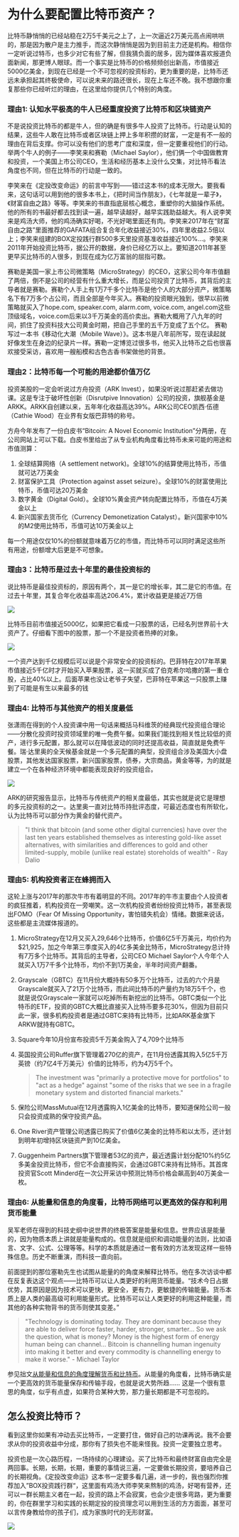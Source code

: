 # 为什么要配置比特币资产？

比特币静悄悄的已经站稳在2万5千美元之上了，上一次逼近2万美元高点闹哄哄的，那是因为散户是主力推手，而这次静悄悄是因为到目前主力还是机构。相信你一定听说过特币，也多少对它有些了解，但我猜负面的居多，因为媒体喜欢报道负面新闻，那更博人眼球。而一个事实是比特币的价格频频创出新高，市值接近5000亿美金，到现在已经是一个不可忽视的投资标的，更为重要的是，比特币还远未承担起其终极使命，可以说未来的路还很长，现在上车还不晚。我不想跟你重复那些你已经听烂的理由，在这里给你提供几个特别的角度。

### 理由1: 认知水平极高的牛人已经重度投资了比特币和区块链资产

不是说投资比特币的都是牛人，但的确是有很多牛人投资了比特币。行动是认知的结果，这些牛人敢在比特币或者区块链上押上多年积攒的财富，一定是有不一般的理由在背后支撑。你可以没有他们的思考广度和深度，但一定要重视他们的行动。举两个牛人的例子——李笑来和赛勒（Michael Saylor），他们俩一个中国做教育和投资，一个美国上市公司CEO，生活和经历基本上没什么交集，对比特币看法角度也不同，但在比特币的行动是一致的。

李笑来在《定投改变命运》的前言中写到——错过这本书的成本无限大。要我看来，这句话可以用到他的很多本书上，《把时间当作朋友》，《七年就是一辈子》，《财富自由之路》等等。李笑来的书直指底层核心概念，重塑你的大脑操作系统。他的所有的书最好都去找到读一遍，越早读越好，越早实践助益越大。有人说李笑来是鸡汤大师，他的鸡汤确实好喝，不光好喝里面还有肉。李笑来2017年在“财富自由之路”里面推荐的GAFATA组合复合年化收益接近30%，四年里收益2.5倍以上；李笑来组建的BOX定投践行群500多天里投资基准收益接近100%...。李笑来2011年开始投资比特币，据公开的数据，身价已经亿万以上。要知道2011年甚至更早买比特币的人很多，到现在成为亿万富翁的屈指可数。

赛勒是美国一家上市公司微策略（MicroStrategy）的CEO，这家公司今年市值翻了两倍，倒不是公司的经营有什么重大增长，而是公司投资了比特币，其背后的主导者就是赛勒。赛勒个人手上有1万7千多个比特币是他个人的大部分资产，微策略名下有7万多个占公司，而且全部是今年买入。赛勒的投资眼光独到，很早以前微策略就买入了hope.com, speaker.com, alarm.com, voice.com, angel.com这些顶级域名，voice.com后来以3千万美金的高价卖出。赛勒大概用了八九年的时间，抓住了投资科技大公司黄金时期，把自己手里的五千万变成了五个亿。 赛勒写过一本书《移动化大潮（Mobile Wave）》。这本书是八年前所写，现在读起就好像发生在身边的纪录片一样。赛勒一定博览过很多书，他买入比特币之后也很喜欢接受采访，喜欢用一艘船模和古色古香书架做他的背景。

### 理由2：比特币每一个可能的用途都价值万亿

投资美股的一定会听说过方舟投资（ARK Invest），如果没听说过那赶紧去做功课。这是专注于破坏性创新（Disrutpive Innovation）公司的投资，旗舰基金是ARKK。ARKK自创建以来，五年年化收益高达39%。ARK公司CEO凯西·伍德（Cathie Wood）在业界有女版巴菲特的称号。

方舟今年发布了一份白皮书“Bitcoin: A Novel Economic Institution”分两册，在公司网站上可以下载。白皮书里给出了从专业机构角度看比特币未来可能的用途和市值测算：

1. 全球结算网络（A settlement network)。全球10%的结算使用比特币，币值就可达7万美金
2. 财富保护工具（Protection against asset seizure）。全球10%的财富使用比特币，币值可达20万美金
3. 数字黄金（Digital Gold）。全球10%黄金资产转向配置比特币，币值在4万美金以上
4. 新兴国家去货币化（Currency Demonetization Catalyst）。新兴国家中10%的M2使用比特币，币值可达10万美金以上

每一个用途仅仅10%的份额就意味着万亿的市值，而比特币可以同时满足这些所有用途，份额增大后更是不可想象。

### 理由3：比特币是过去十年里的最佳投资标的

说比特币是最佳投资标的，原因有两个，其一是它的增长率，其二是它的市值。在过去十年里，其复合年化收益率高达206.4%，累计收益更是接近7万倍

![](images/btc-return-comparision.png)

比特币目前市值接近5000亿，如果把它看成一只股票的话，已经名列世界前十大资产了。仔细看下图中的股票，那一个不是投资者热捧的对象。

![](images/bitcoin-top10-assets.jpg)

一个资产达到千亿规模后可以说是个非常安全的投资标的。巴菲特在2017年苹果市值接近5千亿时才开始买入苹果股票，这一买就买成了伯克希尔哈撒的第一重仓股，占比40%以上。后面苹果也没让老爷子失望，巴菲特在苹果这一只股票上赚到了可能是有生以来最多的钱

### 理由4: 比特币与其他资产的相关度最低

张潇雨在得到的个人投资课中用一句话来概括马科维茨的经典现代投资组合理论——分散化投资时投资领域里的唯一免费午餐。如果我们能找到相关性比较低的资产，进行多元配置，那么就可以在降低波动的同时还提高收益，简直就是免费午餐。瑞·达里奥的全天候基金就是一个多元配置的典型，投资组合涉及美国大小盘股票，其他发达国家股票，新兴国家股票，债券，大宗商品，黄金等等，为的就是建立一个在各种经济环境中都能表现良好的投资组合。

![](images/btc-correlations.png)

ARK的研究报告显示，比特币与传统资产的相关度最低，其实也就是说它是理想的多元投资标的之一。达里奥一直对比特币持批评态度，可最近态度也有所软化，认为比特币可以部分作为黄金的替代资产。

> "I think that bitcoin (and some other digital currencies) have over the last ten years established themselves as interesting gold-like asset alternatives, with similarities and differences to gold and other limited-supply, mobile (unlike real estate) storeholds of wealth" - Ray Dalio

### 理由5: 机构投资者正在蜂拥而入

这轮上涨与2017年的那次牛市有着明显的不同。2017年的牛市主要由个人投资者的疯狂推着，机构投资在一旁嘲笑。这一次机构投资者纷纷投资比特币，甚至表现出FOMO（Fear Of Missing Opportunity，害怕错失机会）情绪。数据来说话，这些都是主流媒体报道的。

1. MicroStrategy在12月又买入29,646个比特币，价值6亿5千万美元，均价约为$21,925，加之今年第三季度买入的4亿多美金比特币，MicroStrategy总计持有7万多个比特币。其背后的主导者，公司CEO Michael Saylor个人今年个人就买入1万7千多个比特币，均价不到1万美金，半年时间资产翻番。

2. Grayscale（GBTC）在11月份大概持有50多万个比特币，过去的六个月是Grayscale就买入了21万个比特币，而此间比特币的产量约为18万5千个，也就是说仅Grayscale一家就可以吃掉所有新挖出的比特币。GBTC类似一个比特币的ETF，投资的GBTC大概比直接买入比特币要多花30%，但因为目前只此一家，很多机构投资者是通过GBTC来持有比特币，比如ARK基金旗下ARKW就持有GBTC。

3. Square今年10月份宣布投资5千万美金购入了4,709个比特币

4. 英国投资公司Ruffer旗下管理着270亿的资产，在11月份透露其购入5亿5千万英镑（约7亿4千万美元）价值的比特币，约为4万5千个。

   > The investment was "primarily a protective move for portfolios" to "act as a hedge" against "some of the risks that we see in a fragile monetary system and distorted financial markets."

5. 保险公司MassMutual在12月透露购入1亿美金的比特币，要知道保险公司一般只会投资成熟的保守投资产品。

6. One River资产管理公司透露已购买了价值6亿美金的比特币和以太币，还计划到明年初增持区块链资产到10亿美金。

7. Guggenheim Partners旗下管理者53亿的资产，最近透露计划分配10%约5亿多美金投资比特币，但它不会直接购买，会通过GBTC来持有比特币。其首席投资官Scott Minderd在一次公开采访中预测比特币价格会飙高到40万美金一枚。

### 理由6: 从能量和信息的角度看，比特币网络可以更高效的保存和利用货币能量

吴军老师在得到的科技史纲中说世界的终极答案是能量和信息。世界应该是能量的，因为物质本质上讲就是能量构成的。信息就是组织和调动能量的法则，比如语言、文字、公式、公理等等。科学的本质就是通过一套有效的方法发现这样一些特殊信息。历史不断重演，而科技一直向前。

前面提到的那位塞勒先生也试图从能量的的角度来解释比特币。他在多次访谈中都在反复表达这个观点——比特币可以让人类更好的利用货币能量。“技术今日占据优势，其原因是因为技术可以更快，更安全，更有力，更敏捷的传输能量。货币本质上是人类的最高级可利用能量形式。比特币可以让人类更好的利用这种能量，而其他的各种实物背书的货币则使其变差。”

> "Technology is dominating today. They are dominant because they are able to deliver force faster, harder, stronger, smarter… So we ask the question, what is money? Money is the highest form of energy human being can channel… Bitcoin is channelling human ingenuity into making it better and every commodity is channelling energy to make it worse." - Michael Taylor

参见拙文[从能量和信息的角度理解货币和比特币](https://mp.weixin.qq.com/s/k_5YjoFTIzwqD9lQu5gDaQ)。从能量的角度看，比特币确实是一个更高效的货币能量保存和传输手段，也就是说大势所趋…… 这是一个很有意思的角度，似乎有点虚，如果符合某种大势，那力量长期都是不可忽视的。

## 怎么投资比特币？

看到这里你如果有冲动去买比特币，一定要打住，做好自己的功课再说。我不会要求从你的投资收益中分成，那你有了损失也不能来怪我。投资一定要独立思考。

投资也是一次心路历程，一场持续的心理建设。买了比特币和最终财富自由完全是两回事。长期，长期，长期，重要的事情说三遍，一定要做长期投资，要培养自己的长期视角。《定投改变命运》这本书一定要多看几遍，进一步的，我也强烈你推荐加入”BOX投资践行群“，这里面有鸡汤大师李笑来熬制的鸡汤，好喝有营养，还可以一群长期主义者在一起，投资的路上不会寂寞，也会少走很多弯路，更为重要的，你在群里学习和实践的长期定投的投资理念可以用到生活的方方面面，甚至可以言传身教给你的孩子们，成为家族时代的无形财富。

![](images/box-regular-invest-group.jpeg) 

